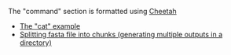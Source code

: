 
The "command" section is formatted using [Cheetah](https://pythonhosted.org/Cheetah/)

* [The "cat" example](https://github.com/bgruening/galaxytools/blob/master/tools/text_processing/text_processing/cat.xml)
* [Splitting fasta file into chunks (generating multiple outputs in a directory)](https://github.com/bgruening/galaxytools/blob/master/tools/splitfasta/splitFasta.xml)
